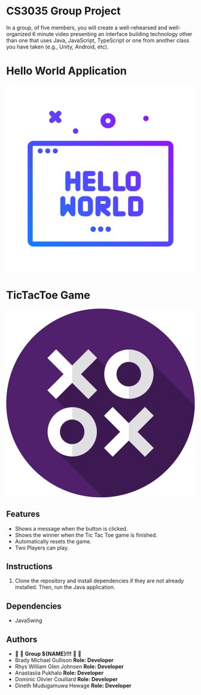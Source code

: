 # CS3035 Group Project

In a group, of five members, you will create a well-rehearsed and well-organized 6 minute video
presenting an interface building technology other than one that uses Java, JavaScript,
TypeScript or one from another class you have taken (e.g., Unity, Android, etc).

# Hello World Application

![ScreenShot](helloworld.png)

# TicTacToe Game

![ScreenShot](tictactoe.png)

## Features
- Shows a message when the button is clicked.
- Shows the winner when the Tic Tac Toe game is finished.
- Automatically resets the game.
- Two Players can play.

## Instructions
1. Clone the repository and install dependencies if they are not already installed. Then, run the Java application.

## Dependencies
- JavaSwing

## Authors

- :raised_hands: :raised_hands: **Group ${NAME}!!!** :raised_hands: :raised_hands:
- Brady Michael Gullison  **Role: Developer**
- Rhys William Glen Johnsen **Role: Developer**
- Anastasiia Pukhalo **Role: Developer**
- Dominic Olivier Couillard **Role: Developer**
- Dineth Mudugamuwa Hewage **Role: Developer**

